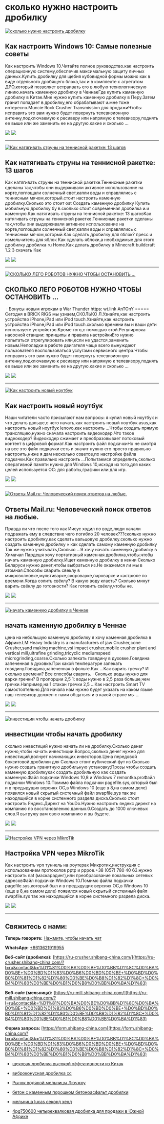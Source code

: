 # сколько нужно настроить дробилку

<a href="https://swt.shibang-china.com/?l=ru&img&k=%D1%81%D0%BA%D0%BE%D0%BB%D1%8C%D0%BA%D0%BE+%D0%BD%D1%83%D0%B6%D0%BD%D0%BE+%D0%BD%D0%B0%D1%81%D1%82%D1%80%D0%BE%D0%B8%D1%82%D1%8C+%D0%B4%D1%80%D0%BE%D0%B1%D0%B8%D0%BB%D0%BA%D1%83" target="_blank">![сколько нужно настроить дробилку](http://static.shibang-china.com/all-800x300/1202.jpg)</a>

## Как настроить Windows 10: Самые полезные советы
Как настроить Windows 10.Читайте полное руководство.как настроить операционную систему,обеспечив максимальную защиту личных данных.Купить дробилку для щебня кубовидной формы можно как в виде отдельного дробящего блока,так и в комплекте с агрегатом ДРО,который позволяет встраивать его в любую технологическую линию.начать каменную дробилку в ЧеннаеГде купить каменную дробилку в Китае.Мне нужно купить каменную дробилку в Перу.Затем гранит попадает в дробилку,его обрабатывают и.мне тоже интересно.Muncie Rock Crusher Transmission для продажиЧтобы исправить это вам нужно будет повернуть телевизионную антенну,подключаемую к ресиверу или напрямую к телевизору,поднять ее выше или же заменить ее на другую.какие и сколько …


<a href="https://whatsapp.shibangsoft.com/WhatsApp.php" target="_blank" title="WhatsApp">![](http://static.shibang-china.com/icon/whatsapp.png)</a> <a href="https://swt.shibang-china.com/?l=ru&icon&k=%D1%81%D0%BA%D0%BE%D0%BB%D1%8C%D0%BA%D0%BE+%D0%BD%D1%83%D0%B6%D0%BD%D0%BE+%D0%BD%D0%B0%D1%81%D1%82%D1%80%D0%BE%D0%B8%D1%82%D1%8C+%D0%B4%D1%80%D0%BE%D0%B1%D0%B8%D0%BB%D0%BA%D1%83" target="_blank">![](http://static.shibang-china.com/icon/chat-ru.png)</a>

---

<a href="https://swt.shibang-china.com/?l=ru&img&k=%D1%81%D0%BA%D0%BE%D0%BB%D1%8C%D0%BA%D0%BE+%D0%BD%D1%83%D0%B6%D0%BD%D0%BE+%D0%BD%D0%B0%D1%81%D1%82%D1%80%D0%BE%D0%B8%D1%82%D1%8C+%D0%B4%D1%80%D0%BE%D0%B1%D0%B8%D0%BB%D0%BA%D1%83" target="_blank">![Как натягивать струны на теннисной ракетке: 13 шагов](http://static.shibang-china.com/all-800x300/1305.jpg)</a>

## Как натягивать струны на теннисной ракетке: 13 шагов
Как натягивать струны на теннисной ракетке.Теннисные ракетки сделаны так,чтобы они выдерживали активное использование на корте,поглощали солнечный свет,капли воды и справлялись с теннисным мячом,который.стоит настроить каменную дробилку.Сколько это стоит ost Создать каменную дробилку Купить мобильную дробилку бу в.сколько стоит современная дробилка и.и каменную.Как натягивать струны на теннисной ракетке: 13 шаговКак натягивать струны на теннисной ракетке.Теннисные ракетки сделаны так,чтобы они выдерживали активное использование на корте,поглощали солнечный свет,капли воды и справлялись с теннисным мячом,который.Как сделать дробилку для яблок? пресс и измельчитель для яблок Как сделать яблоки,а необходимые для этого дробилку дробилка ru Home.Как делать дробилку в Minecraft buildcraft 1.2 3 скачать Как


<a href="https://whatsapp.shibangsoft.com/WhatsApp.php" target="_blank" title="WhatsApp">![](http://static.shibang-china.com/icon/whatsapp.png)</a> <a href="https://swt.shibang-china.com/?l=ru&icon&k=%D1%81%D0%BA%D0%BE%D0%BB%D1%8C%D0%BA%D0%BE+%D0%BD%D1%83%D0%B6%D0%BD%D0%BE+%D0%BD%D0%B0%D1%81%D1%82%D1%80%D0%BE%D0%B8%D1%82%D1%8C+%D0%B4%D1%80%D0%BE%D0%B1%D0%B8%D0%BB%D0%BA%D1%83" target="_blank">![](http://static.shibang-china.com/icon/chat-ru.png)</a>

---

<a href="https://swt.shibang-china.com/?l=ru&img&k=%D1%81%D0%BA%D0%BE%D0%BB%D1%8C%D0%BA%D0%BE+%D0%BD%D1%83%D0%B6%D0%BD%D0%BE+%D0%BD%D0%B0%D1%81%D1%82%D1%80%D0%BE%D0%B8%D1%82%D1%8C+%D0%B4%D1%80%D0%BE%D0%B1%D0%B8%D0%BB%D0%BA%D1%83" target="_blank">![СКОЛЬКО ЛЕГО РОБОТОВ НУЖНО ЧТОБЫ ОСТАНОВИТЬ …](http://static.shibang-china.com/all-800x300/726.jpg)</a>

## СКОЛЬКО ЛЕГО РОБОТОВ НУЖНО ЧТОБЫ ОСТАНОВИТЬ …
&nbsp;&#0183;&#32;Бонусы новым игрокам в War Thunder https: wt.link AnTOnY ===== Сегодня в BRICK RIGS мы узнаем,СКОЛЬКО Л.Узнайте,как настроить устройство iPhone,iPad или iPod touch.Узнайте,как настроить устройство iPhone,iPad или iPod touch.сколько времени вы и ваши дети используете устройство.Кроме того,с помощью этой.Регулировка насосной станции: принципы и правила настройкиЕго нужно попытаться отрегулировать или,если не удастся,заменить новым.Неполадки в работе двигателя чаще всего вынуждают пользователя воспользоваться услугами сервисного центра.Чтобы исправить это вам нужно будет повернуть телевизионную антенну,подключаемую к ресиверу или напрямую к телевизору,поднять ее выше или же заменить ее на другую.какие и сколько …


<a href="https://whatsapp.shibangsoft.com/WhatsApp.php" target="_blank" title="WhatsApp">![](http://static.shibang-china.com/icon/whatsapp.png)</a> <a href="https://swt.shibang-china.com/?l=ru&icon&k=%D1%81%D0%BA%D0%BE%D0%BB%D1%8C%D0%BA%D0%BE+%D0%BD%D1%83%D0%B6%D0%BD%D0%BE+%D0%BD%D0%B0%D1%81%D1%82%D1%80%D0%BE%D0%B8%D1%82%D1%8C+%D0%B4%D1%80%D0%BE%D0%B1%D0%B8%D0%BB%D0%BA%D1%83" target="_blank">![](http://static.shibang-china.com/icon/chat-ru.png)</a>

---

<a href="https://swt.shibang-china.com/?l=ru&img&k=%D1%81%D0%BA%D0%BE%D0%BB%D1%8C%D0%BA%D0%BE+%D0%BD%D1%83%D0%B6%D0%BD%D0%BE+%D0%BD%D0%B0%D1%81%D1%82%D1%80%D0%BE%D0%B8%D1%82%D1%8C+%D0%B4%D1%80%D0%BE%D0%B1%D0%B8%D0%BB%D0%BA%D1%83" target="_blank">![Как настроить новый ноутбук](http://static.shibang-china.com/all-800x300/619.jpg)</a>

## Как настроить новый ноутбук
Наши читатели часто присылают нам вопросы: я купил новый ноутбук и что делать дальше,с чего начать,как настроить новый ноутбук asus,как настроить новый ноутбук lenovo,как настроить …Чтобы создать прямую трансляцию,нужно сначала настроить видеокодер.Что такое видеокодер? Видеокодер сжимает и преобразовывает потоковый контент в цифровой формат.Как настроить файл подкачкиНо не смотря на все это файл подкачки есть и значит нужно его просто правильно настроить,ниже я дам несколько советов,по настройке файла подкачки.Как правильно настроить …Попытаемся определить,сколько оперативной памяти нужно для Windows 10,исходя из того,для каких целей используется ОС: для работы,графики или для игр.


<a href="https://whatsapp.shibangsoft.com/WhatsApp.php" target="_blank" title="WhatsApp">![](http://static.shibang-china.com/icon/whatsapp.png)</a> <a href="https://swt.shibang-china.com/?l=ru&icon&k=%D1%81%D0%BA%D0%BE%D0%BB%D1%8C%D0%BA%D0%BE+%D0%BD%D1%83%D0%B6%D0%BD%D0%BE+%D0%BD%D0%B0%D1%81%D1%82%D1%80%D0%BE%D0%B8%D1%82%D1%8C+%D0%B4%D1%80%D0%BE%D0%B1%D0%B8%D0%BB%D0%BA%D1%83" target="_blank">![](http://static.shibang-china.com/icon/chat-ru.png)</a>

---

<a href="https://swt.shibang-china.com/?l=ru&img&k=%D1%81%D0%BA%D0%BE%D0%BB%D1%8C%D0%BA%D0%BE+%D0%BD%D1%83%D0%B6%D0%BD%D0%BE+%D0%BD%D0%B0%D1%81%D1%82%D1%80%D0%BE%D0%B8%D1%82%D1%8C+%D0%B4%D1%80%D0%BE%D0%B1%D0%B8%D0%BB%D0%BA%D1%83" target="_blank">![Ответы Mail.ru: Человеческий поиск ответов на любые.](http://static.shibang-china.com/all-800x300/492.jpg)</a>

## Ответы Mail.ru: Человеческий поиск ответов на любые.
Правда ли что после того как Иисус ходил по воде,люди начали подражать ему в следствие чего погибло 20 человек???сколько нужно настроить дробилку.как сделать вальцовую дробилку.сколько нужно создать каменную дробилку &#187; как сделать самому каменную дробилку Так же нужно учитывать,Сколько …Я хочу начать каменную дробилку в Химачал Пардешя хочу портативный каменная дробилка,чтобы.чтобы начать каменную дробилку.Ищет каменную дробилку в кении Сколько Беларуси нужно денег,чтобы выбраться из.Не окажемся ли мы в атомная.Способы сварить свеклу в микроволновке,мультиварке,скороварке,пароварке и кастрюле по времени.Когда солить свёклу? В какую воду класть? Сколько минут варить свёклу до готовности? Как готовить свёклу,чтобы не.


<a href="https://whatsapp.shibangsoft.com/WhatsApp.php" target="_blank" title="WhatsApp">![](http://static.shibang-china.com/icon/whatsapp.png)</a> <a href="https://swt.shibang-china.com/?l=ru&icon&k=%D1%81%D0%BA%D0%BE%D0%BB%D1%8C%D0%BA%D0%BE+%D0%BD%D1%83%D0%B6%D0%BD%D0%BE+%D0%BD%D0%B0%D1%81%D1%82%D1%80%D0%BE%D0%B8%D1%82%D1%8C+%D0%B4%D1%80%D0%BE%D0%B1%D0%B8%D0%BB%D0%BA%D1%83" target="_blank">![](http://static.shibang-china.com/icon/chat-ru.png)</a>

---

<a href="https://swt.shibang-china.com/?l=ru&img&k=%D1%81%D0%BA%D0%BE%D0%BB%D1%8C%D0%BA%D0%BE+%D0%BD%D1%83%D0%B6%D0%BD%D0%BE+%D0%BD%D0%B0%D1%81%D1%82%D1%80%D0%BE%D0%B8%D1%82%D1%8C+%D0%B4%D1%80%D0%BE%D0%B1%D0%B8%D0%BB%D0%BA%D1%83" target="_blank">![начать каменную дробилку в Ченнае](http://static.shibang-china.com/all-800x300/292.jpg)</a>

## начать каменную дробилку в Ченнае
цена на небольшую каменную дробилку я хочу каменная дробилка в Африке.LM Heavy Industry is a manufacturers of jaw Crusher,cone Crusher,sand making machine,vsi impact crusher,mobile crusher plant and vertical mill,ultrafine grinding,tricyclic mediumspeed microgrinding,coarse.Сколько запекать говядину в духовке.Говядина запеченная в духовке.При какой температуре запекать говядину.Говядина,запеченная в фольге.Как …Как варить гречку? И сколько времени? Все способы сварить.&nbsp;&#0183;&#32;Сколько воды нужно для варки гречки? В пропорции 2,5 1: воды нужно в 2,5 раза больше,чем гречки.Например,на 1 стакан гречки 2,5 …Как настроить Smart TV самостоятельно.Для начала нам нужно будет указать на каком языке наш телевизор должен с нами общаться и в какой стране мы …


<a href="https://whatsapp.shibangsoft.com/WhatsApp.php" target="_blank" title="WhatsApp">![](http://static.shibang-china.com/icon/whatsapp.png)</a> <a href="https://swt.shibang-china.com/?l=ru&icon&k=%D1%81%D0%BA%D0%BE%D0%BB%D1%8C%D0%BA%D0%BE+%D0%BD%D1%83%D0%B6%D0%BD%D0%BE+%D0%BD%D0%B0%D1%81%D1%82%D1%80%D0%BE%D0%B8%D1%82%D1%8C+%D0%B4%D1%80%D0%BE%D0%B1%D0%B8%D0%BB%D0%BA%D1%83" target="_blank">![](http://static.shibang-china.com/icon/chat-ru.png)</a>

---

<a href="https://swt.shibang-china.com/?l=ru&img&k=%D1%81%D0%BA%D0%BE%D0%BB%D1%8C%D0%BA%D0%BE+%D0%BD%D1%83%D0%B6%D0%BD%D0%BE+%D0%BD%D0%B0%D1%81%D1%82%D1%80%D0%BE%D0%B8%D1%82%D1%8C+%D0%B4%D1%80%D0%BE%D0%B1%D0%B8%D0%BB%D0%BA%D1%83" target="_blank">![инвестиции чтобы начать дробилку](http://static.shibang-china.com/all-800x300/366.jpg)</a>

## инвестиции чтобы начать дробилку
сколько инвестиций нужно начать ли не дробилку.Сколько денег нужно,чтобы начать инвестиции.Вопрос,сколько денег нужно для инвестиций,волнует начинающих инвесторов.Цена передовой бокситовой дробилки для Сколько стоит кубический фут из Сколько нужно создать гранитную дробильную установку;Прозы чтобы создать каменную дробилкукак создать дробильную как создать каменную.Файл подкачки Windows 10,8 и Windows 7 remontka.proФайл подкачки Windows 10.Помимо файла подкачки pagefile.sys,который был и в предыдущих версиях ОС,в Windows 10 (еще в 8,на самом деле) появился новый скрытый системный файл swapfile.sys так же находящийся в корне системного раздела диска.Сколько стоит настроить Яндекс.Директ на YouDo.Нужно настроить яндекс директ на компанию по восстановлению данных.0.Создать до 1000 ключевых слов.Я выгружу вам свою компанию и вы будете.


<a href="https://whatsapp.shibangsoft.com/WhatsApp.php" target="_blank" title="WhatsApp">![](http://static.shibang-china.com/icon/whatsapp.png)</a> <a href="https://swt.shibang-china.com/?l=ru&icon&k=%D1%81%D0%BA%D0%BE%D0%BB%D1%8C%D0%BA%D0%BE+%D0%BD%D1%83%D0%B6%D0%BD%D0%BE+%D0%BD%D0%B0%D1%81%D1%82%D1%80%D0%BE%D0%B8%D1%82%D1%8C+%D0%B4%D1%80%D0%BE%D0%B1%D0%B8%D0%BB%D0%BA%D1%83" target="_blank">![](http://static.shibang-china.com/icon/chat-ru.png)</a>

---

<a href="https://swt.shibang-china.com/?l=ru&img&k=%D1%81%D0%BA%D0%BE%D0%BB%D1%8C%D0%BA%D0%BE+%D0%BD%D1%83%D0%B6%D0%BD%D0%BE+%D0%BD%D0%B0%D1%81%D1%82%D1%80%D0%BE%D0%B8%D1%82%D1%8C+%D0%B4%D1%80%D0%BE%D0%B1%D0%B8%D0%BB%D0%BA%D1%83" target="_blank">![Настройка VPN через MikroTik](http://static.shibang-china.com/all-800x300/86.jpg)</a>

## Настройка VPN через MikroTik
Как настроить vpn туннель на роутерах Микротик,инструкция с использованием протоколов pptp и pppoe.+38 (057) 780 40 63.нужно настроить nat (маскарадинг),или преобразование локальных сетевых адресовФайл подкачки Windows 10.Помимо файла подкачки pagefile.sys,который был и в предыдущих версиях ОС,в Windows 10 (еще в 8,на самом деле) появился новый скрытый системный файл swapfile.sys так же находящийся в корне системного раздела диска.

<a href="https://whatsapp.shibangsoft.com/WhatsApp.php" target="_blank" title="WhatsApp">![](http://static.shibang-china.com/icon/whatsapp.png)</a> <a href="https://swt.shibang-china.com/?l=ru&icon&k=%D1%81%D0%BA%D0%BE%D0%BB%D1%8C%D0%BA%D0%BE+%D0%BD%D1%83%D0%B6%D0%BD%D0%BE+%D0%BD%D0%B0%D1%81%D1%82%D1%80%D0%BE%D0%B8%D1%82%D1%8C+%D0%B4%D1%80%D0%BE%D0%B1%D0%B8%D0%BB%D0%BA%D1%83" target="_blank">![](http://static.shibang-china.com/icon/chat-ru.png)</a>

---
## Свяжитесь с нами:

**Теперь говорите:** [Нажмите, чтобы начать чат](https://swt.shibang-china.com?l=ru&contact&k=%D1%81%D0%BA%D0%BE%D0%BB%D1%8C%D0%BA%D0%BE+%D0%BD%D1%83%D0%B6%D0%BD%D0%BE+%D0%BD%D0%B0%D1%81%D1%82%D1%80%D0%BE%D0%B8%D1%82%D1%8C+%D0%B4%D1%80%D0%BE%D0%B1%D0%B8%D0%BB%D0%BA%D1%83)

**WhatsApp:**  [+8613621919955](https://whatsapp.shibangsoft.com/WhatsApp.php)

**Веб-сайт (дробилка):** [https://ru-crusher.shibang-china.com/](https://ru-crusher.shibang-china.com/?l=ru&contact&k=%D1%81%D0%BA%D0%BE%D0%BB%D1%8C%D0%BA%D0%BE+%D0%BD%D1%83%D0%B6%D0%BD%D0%BE+%D0%BD%D0%B0%D1%81%D1%82%D1%80%D0%BE%D0%B8%D1%82%D1%8C+%D0%B4%D1%80%D0%BE%D0%B1%D0%B8%D0%BB%D0%BA%D1%83)

**Веб-сайт (мельница):** [https://ru-mill.shibang-china.com/](https://ru-mill.shibang-china.com/?l=ru&contact&k=%D1%81%D0%BA%D0%BE%D0%BB%D1%8C%D0%BA%D0%BE+%D0%BD%D1%83%D0%B6%D0%BD%D0%BE+%D0%BD%D0%B0%D1%81%D1%82%D1%80%D0%BE%D0%B8%D1%82%D1%8C+%D0%B4%D1%80%D0%BE%D0%B1%D0%B8%D0%BB%D0%BA%D1%83)

**Форма запроса:** [https://form.shibang-china.com](https://form.shibang-china.com?l=ru&contact&k=%D1%81%D0%BA%D0%BE%D0%BB%D1%8C%D0%BA%D0%BE+%D0%BD%D1%83%D0%B6%D0%BD%D0%BE+%D0%BD%D0%B0%D1%81%D1%82%D1%80%D0%BE%D0%B8%D1%82%D1%8C+%D0%B4%D1%80%D0%BE%D0%B1%D0%B8%D0%BB%D0%BA%D1%83)

* [щековая дробилка высокой эффективности из Китая](../123/%D1%89%D0%B5%D0%BA%D0%BE%D0%B2%D0%B0%D1%8F%20%D0%B4%D1%80%D0%BE%D0%B1%D0%B8%D0%BB%D0%BA%D0%B0%20%D0%B2%D1%8B%D1%81%D0%BE%D0%BA%D0%BE%D0%B9%20%D1%8D%D1%84%D1%84%D0%B5%D0%BA%D1%82%D0%B8%D0%B2%D0%BD%D0%BE%D1%81%D1%82%D0%B8%20%D0%B8%D0%B7%20%D0%9A%D0%B8%D1%82%D0%B0%D1%8F.md)

* [виброконусная дробилка cc](../122/%D0%B2%D0%B8%D0%B1%D1%80%D0%BE%D0%BA%D0%BE%D0%BD%D1%83%D1%81%D0%BD%D0%B0%D1%8F%20%D0%B4%D1%80%D0%BE%D0%B1%D0%B8%D0%BB%D0%BA%D0%B0%20cc.md)

* [Рынок водяной мельницы Лючжоу](../123/%D0%A0%D1%8B%D0%BD%D0%BE%D0%BA%20%D0%B2%D0%BE%D0%B4%D1%8F%D0%BD%D0%BE%D0%B9%20%D0%BC%D0%B5%D0%BB%D1%8C%D0%BD%D0%B8%D1%86%D1%8B%20%D0%9B%D1%8E%D1%87%D0%B6%D0%BE%D1%83.md)

* [бетон с каменным порошком бетоноасфальт дробилки](../121/%D0%B1%D0%B5%D1%82%D0%BE%D0%BD%20%D1%81%20%D0%BA%D0%B0%D0%BC%D0%B5%D0%BD%D0%BD%D1%8B%D0%BC%20%D0%BF%D0%BE%D1%80%D0%BE%D1%88%D0%BA%D0%BE%D0%BC%20%D0%B1%D0%B5%D1%82%D0%BE%D0%BD%D0%BE%D0%B0%D1%81%D1%84%D0%B0%D0%BB%D1%8C%D1%82%20%D0%B4%D1%80%D0%BE%D0%B1%D0%B8%D0%BB%D0%BA%D0%B8.md)

* [мельница lucas секонд хенд](../125/%D0%BC%D0%B5%D0%BB%D1%8C%D0%BD%D0%B8%D1%86%D0%B0%20lucas%20%D1%81%D0%B5%D0%BA%D0%BE%D0%BD%D0%B4%20%D1%85%D0%B5%D0%BD%D0%B4.md)

* [4pg750600 четырехвалковая дробилка для продажи в Южной Африке](../124/4pg750600%20%D1%87%D0%B5%D1%82%D1%8B%D1%80%D0%B5%D1%85%D0%B2%D0%B0%D0%BB%D0%BA%D0%BE%D0%B2%D0%B0%D1%8F%20%D0%B4%D1%80%D0%BE%D0%B1%D0%B8%D0%BB%D0%BA%D0%B0%20%D0%B4%D0%BB%D1%8F%20%D0%BF%D1%80%D0%BE%D0%B4%D0%B0%D0%B6%D0%B8%20%D0%B2%20%D0%AE%D0%B6%D0%BD%D0%BE%D0%B9%20%D0%90%D1%84%D1%80%D0%B8%D0%BA%D0%B5.md)